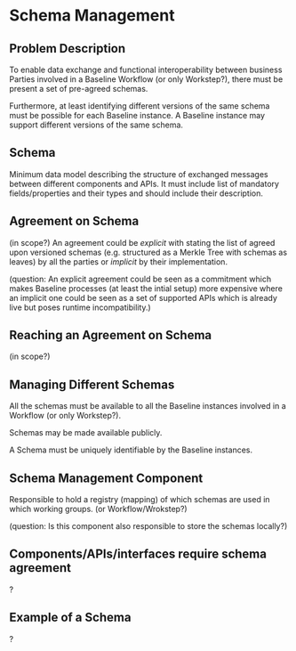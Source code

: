 # Schema Management

## Problem Description

To enable data exchange and functional interoperability between business Parties involved in a Baseline Workflow (or only Workstep?), there must be present a set of pre-agreed schemas. 

Furthermore, at least identifying different versions of the same schema must be possible for each Baseline instance. A Baseline instance may support different versions of the same schema.

## Schema
  
Minimum data model describing the structure of exchanged messages between different components and APIs. It must include list of mandatory fields/properties and their types and should include their description.

## Agreement on Schema
(in scope?)
An agreement could be _explicit_ with stating the list of agreed upon versioned schemas (e.g. structured as a Merkle Tree with schemas as leaves) by all the parties or _implicit_ by their implementation. 

(question: An explicit agreement could be seen as a commitment which makes Baseline processes (at least the intial setup) more expensive where an implicit one could be seen as a set of supported APIs which is already live but poses runtime incompatibility.)

## Reaching an Agreement on Schema
(in scope?)

## Managing Different Schemas

All the schemas must be available to all the Baseline instances involved in a Workflow (or only Workstep?).

Schemas may be made available publicly.

A Schema must be uniquely identifiable by the Baseline instances.

## Schema Management Component

Responsible to hold a registry (mapping) of which schemas are used in which working groups. (or Workflow/Wrokstep?)

(question: Is this component also responsible to store the schemas locally?)

## Components/APIs/interfaces require schema agreement
?

## Example of a Schema
?